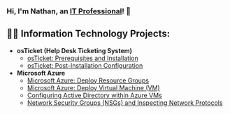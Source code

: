 ### Hi, I'm Nathan, an <a href="https://www.linkedin.com/in/nathan-suguitan/">IT Professional</a>! 👋


<h2>👨‍💻 Information Technology Projects:</h2>

- <b>osTicket (Help Desk Ticketing System)</b>
  - [osTicket: Prerequisites and Installation](https://github.com/NathanSuguitan/osticket-prereqs)
  - [osTicket: Post-Installation Configuration](https://github.com/NathanSuguitan/osticket-post_installation)
- <b>Microsoft Azure</b>
  - [Microsoft Azure: Deploy Resource Groups](https://github.com/NathanSuguitan/Azure-ResourceGroups)
  - [Microsoft Azure: Deploy Virtual Machine (VM)](https://github.com/NathanSuguitan/Azure-VM)
  - [Configuring Active Directory within Azure VMs](https://github.com/joshmadakorcc/configure-ad)
  - [Network Security Groups (NSGs) and Inspecting Network Protocols](https://github.com/joshmadakorcc/azure-network-protocols)
